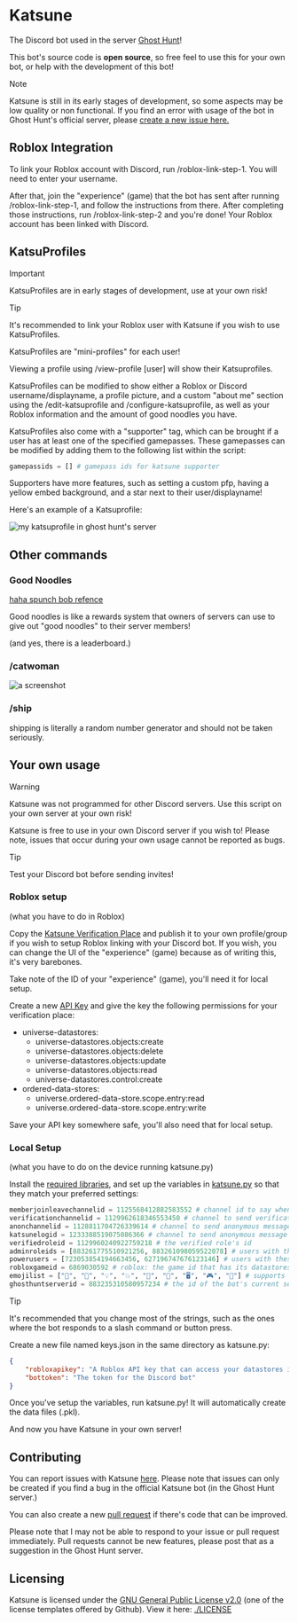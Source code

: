 # Katsune

The Discord bot used in the server [Ghost Hunt](https://discord.gg/CpsCCqSAmq "The invite to the Discord Server")!

This bot's source code is **open source**, so free feel to use this for your own bot, or help with the development of this bot!

> [!NOTE]
> Katsune is still in its early stages of development, so some aspects may be low quality or non functional. If you find an error with usage of the bot in Ghost Hunt's official server, please [create a new issue here.](https://github.com/etangaming123/katsune/issues/new "Issue creation page")

## Roblox Integration

To link your Roblox account with Discord, run /roblox-link-step-1. You will need to enter your username.

After that, join the "experience" (game) that the bot has sent after running /roblox-link-step-1, and follow the instructions from there. After completing those instructions, run /roblox-link-step-2 and you're done! Your Roblox account has been linked with Discord.

## KatsuProfiles

> [!IMPORTANT]
> KatsuProfiles are in early stages of development, use at your own risk!

> [!TIP]
> It's recommended to link your Roblox user with Katsune if you wish to use KatsuProfiles.

KatsuProfiles are "mini-profiles" for each user!

Viewing a profile using /view-profile [user] will show their Katsuprofiles.

KatsuProfiles can be modified to show either a Roblox or Discord username/displayname, a profile picture, and a custom "about me" section using the /edit-katsuprofile and /configure-katsuprofile, as well as your Roblox information and the amount of good noodles you have.

KatsuProfiles also come with a "supporter" tag, which can be brought if a user has at least one of the specified gamepasses. These gamepasses can be modified by adding them to the following list within the script:

```python
gamepassids = [] # gamepass ids for katsune supporter
```

Supporters have more features, such as setting a custom pfp, having a yellow embed background, and a star next to their user/displayname!

Here's an example of a Katsuprofile:

![my katsuprofile in ghost hunt's server](./docs/katsuprofile.png)

## Other commands

### Good Noodles

[haha spunch bob refence](https://www.youtube.com/watch?v=RqkwI-ucNc4)

Good noodles is like a rewards system that owners of servers can use to give out "good noodles" to their server members!

(and yes, there is a leaderboard.)

### /catwoman

![a screenshot](./docs/thatonescreenshot.png)

### /ship

shipping is literally a random number generator and should not be taken seriously.

## Your own usage

> [!WARNING]
> Katsune was not programmed for other Discord servers. Use this script on your own server at your own risk!

Katsune is free to use in your own Discord server if you wish to! Please note, issues that occur during your own usage cannot be reported as bugs.

> [!TIP]
> Test your Discord bot before sending invites!

### Roblox setup

(what you have to do in Roblox)

Copy the [Katsune Verification Place](https://www.roblox.com/games/140030248253073/Katsune-Verification-Place "The Roblox experience used to link Roblox accounts with Discord") and publish it to your own profile/group if you wish to setup Roblox linking with your Discord bot. If you wish, you can change the UI of the "experience" (game) because as of writing this, it's very barebones.

Take note of the ID of your "experience" (game), you'll need it for local setup.

Create a new [API Key](https://create.roblox.com/dashboard/credentials?activeTab=ApiKeysTab "Roblox API key management") and give the key the following permissions for your verification place:

* universe-datastores:
  * universe-datastores.objects:create
  * universe-datastores.objects:delete
  * universe-datastores.objects:update
  * universe-datastores.objects:read
  * universe-datastores.control:create
* ordered-data-stores:
  * universe.ordered-data-store.scope.entry:read
  * universe.ordered-data-store.scope.entry:write

Save your API key somewhere safe, you'll also need that for local setup.

### Local Setup

(what you have to do on the device running katsune.py)

Install the [required libraries](requirements.txt "requirements.txt file for pip"), and set up the variables in [katsune.py](katsune.py "The Python script used to host the bot, what else?") so that they match your preferred settings:

```python
memberjoinleavechannelid = 1125568412882583552 # channel id to say when a user leaves or joins
verificationchannelid = 1129962618346553450 # channel to send verification confirmation message
anonchannelid = 1128811704726339614 # channel to send anonymous messages
katsunelogid = 1233388519075086366 # channel to send anonymous message reports, etc
verifiedroleid = 1129960240922759218 # the verified role's id
adminroleids = [883261775510921256, 883261098059522078] # users with these role ids gain specific permisions
powerusers = [723053854194663456, 627196747676123146] # users with these ids gain even more perms, but do not have the same perms as the above
robloxgameid = 6869030592 # roblox: the game id that has its datastores linked or smth
emojilist = ["👻", "💸", "💡", "💥", "🍬", "🤖", "🖥️", "🎮", "🔨"] # supports any string
ghosthuntserverid = 883235310580957234 # the id of the bot's current server
```

> [!TIP]
> It's recommended that you change most of the strings, such as the ones where the bot responds to a slash command or button press.

Create a new file named keys.json in the same directory as katsune.py:

```json
{
    "robloxapikey": "A Roblox API key that can access your datastores in Roblox",
    "bottoken": "The token for the Discord bot"
}
```

Once you've setup the variables, run katsune.py! It will automatically create the data files (.pkl).

And now you have Katsune in your own server!

## Contributing

You can report issues with Katsune [here](https://github.com/etangaming123/katsune/issues/new). Please note that issues can only be created if you find a bug in the official Katsune bot (in the Ghost Hunt server.)

You can also create a new [pull request](https://github.com/etangaming123/katsune/pulls) if there's code that can be improved.

Please note that I may not be able to respond to your issue or pull request immediately. Pull requests cannot be new features, please post that as a suggestion in the Ghost Hunt server.

## Licensing

Katsune is licensed under the [GNU General Public License v2.0](LICENSE "License") (one of the license templates offered by Github). View it here: [./LICENSE](./LICENSE)
